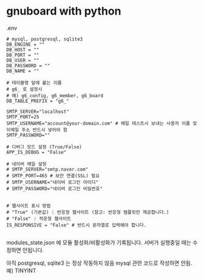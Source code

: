 # gnuboard with python

.env

```
# mysql, postgresql, sqlite3
DB_ENGINE = ""
DB_HOST = ""
DB_PORT = ""
DB_USER = ""
DB_PASSWORD = ""
DB_NAME = ""

# 테이블명 앞에 붙는 이름
# g6_ 로 설정시
# 예) g6_config, g6_member, g6_board
DB_TABLE_PREFIX = "g6_"

SMTP_SERVER="localhost"
SMTP_PORT=25
SMTP_USERNAME="account@your-domain.com" # 메일 테스트시 보내는 사용자 이름 및 이메일 주소 반드시 넣어야 함
SMTP_PASSWORD=""

# 디버그 모드 설정 (True/False)
APP_IS_DEBUG = "False"

# 네이버 메일 설정
# SMTP_SERVER="smtp.naver.com"
# SMTP_PORT=465 # 보안 연결(SSL) 필요
# SMTP_USERNAME="네이버 로그인 아이디"
# SMTP_PASSWORD="네이버 로그인 비밀번호"


# 웹사이트 표시 방법
# "True" (기본값) : 반응형 웹사이트 (참고: 반응형 템플릿만 제공합니다.)
# "False" : 적응형 웹사이트
IS_RESPONSIVE = "False" # 반드시 문자열로 입력해야 합니다.


```

modules_state.json 에 모듈 활성화/비활성화가 기록됩니다.
서버가 실행중일 때는 수정하면 안됩니다.

아직 postgresql, sqlite3 는 정상 작동하지 않음
mysql 관련 코드로 작성하면 안됨. 예) TINYINT
